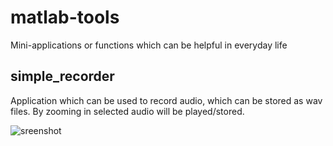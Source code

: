 # matlab-tools
Mini-applications or functions which can be helpful in everyday life

## simple_recorder ##

Application which can be used to record audio, which can be stored as wav files. By zooming in selected audio will be played/stored.


![sreenshot](https://github.com/urban-eriksson/matlab-tools/blob/master/simple_recorder/soundrecorder.png)
